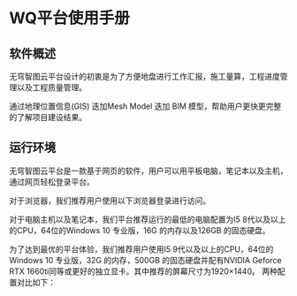   # WQ平台使用手册


## 软件概述

无穹智图云平台设计的初衷是为了方便地盘进行工作汇报，施工量算，工程进度管理以及工程质量管理。

通过地理位置信息(GIS) 迭加Mesh Model 迭加 BIM 模型，帮助用户更快更完整的了解项目建设结果。


## 运行环境

无穹智图云平台是一款基于网页的软件，用户可以用平板电脑，笔记本以及主机，通过网页轻松登录平台。

对于浏览器，我们推荐用户使用以下浏览器登录进行访问。

对于电脑主机以及笔记本，我们平台推荐运行的最低的电脑配置为I5 8代以及以上的CPU，64位的Windows 10 专业版，16G 的内存以及126GB 的固态硬盘。

为了达到最优的平台体验，我们推荐用户使用I5 9代以及以上的CPU，64位的Windows 10 专业版，32G 的内存，500GB 的固态硬盘并配有NVIDIA Geforce RTX 1660ti同等或更好的独立显卡。其中推荐的屏幕尺寸为1920×1440。
两种配置对比如下：



